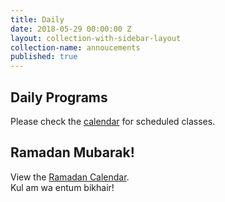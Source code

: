 ```yaml
---
title: Daily
date: 2018-05-29 00:00:00 Z
layout: collection-with-sidebar-layout
collection-name: annoucements
published: true
---
```


## Daily Programs
Please check the [calendar](http://www.icsd.org/calendar) for scheduled classes.

## Ramadan Mubarak!
View the [Ramadan Calendar](http://www.icsd.org/events/ramadan-calendar).  
Kul am wa entum bikhair!
